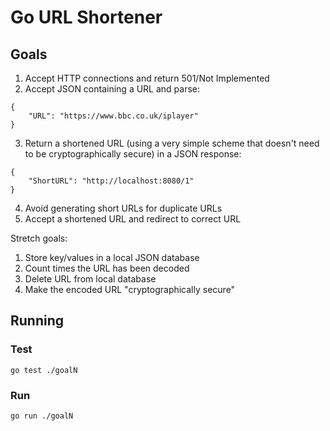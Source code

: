 # Go URL Shortener

## Goals
1. Accept HTTP connections and return 501/Not Implemented 
2. Accept JSON containing a URL and parse:
```
{ 
    "URL": "https://www.bbc.co.uk/iplayer" 
}
```
3. Return a shortened URL (using a very simple scheme that doesn't need to be cryptographically secure) in a JSON response:
```
{ 
    "ShortURL": "http://localhost:8080/1" 
}
```
4. Avoid generating short URLs for duplicate URLs
5. Accept a shortened URL and redirect to correct URL

Stretch goals:
1. Store key/values in a local JSON database
2. Count times the URL has been decoded
3. Delete URL from local database
4. Make the encoded URL "cryptographically secure"

## Running

### Test

```
go test ./goalN
```

### Run

```
go run ./goalN
```

